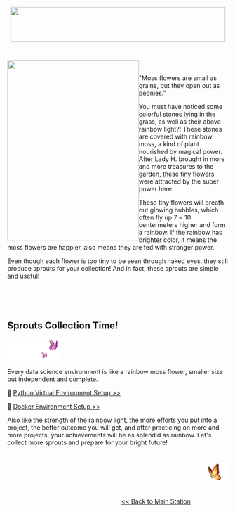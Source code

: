 <p align="center">
<img src="https://github.com/lady-h-world/My_Garden/blob/main/images/Rainbow_Moss_images/rainbow_moss_title.png" width="490" height="80" />
</p>

#

<p>
<img align="left" src="https://github.com/lady-h-world/My_Garden/blob/main/images/Rainbow_Moss_images/rainbow_moss.png" width="300" height="410" />
<p>&nbsp;</p>

"Moss flowers are small as grains, but they open out as peonies."

You must have noticed some colorful stones lying in the grass, as well as their above rainbow light?! These stones are covered with rainbow moss, a kind of plant nourished by magical power. After Lady H. brought in more and more treasures to the garden, these tiny flowers were attracted by the super power here.

These tiny flowers will breath out glowing bubbles, which often fly up 7 ~ 10 centermeters higher and form a rainbow. If the rainbow has brighter color, it means the moss flowers are happier, also means they are fed with stronger power. 

Even though each flower is too tiny to be seen through naked eyes, they still produce sprouts for your collection! And in fact, these sprouts are simple and useful!

</p>
<p>&nbsp;</p>
<p>&nbsp;</p>


## Sprouts Collection Time!

<p align="left">
<img src="https://github.com/lady-h-world/My_Garden/blob/main/images/follow_us.png" width="120" height="50" />
</p>

Every data science environment is like a rainbow moss flower, smaller size but independent and complete. 

🌱 [Python Virtual Environment Setup >>][2]

🌱 [Docker Environment Setup >>][3]

Also like the strength of the rainbow light, the more efforts you put into a project, the better outcome you will get, and after practicing on more and more projects, your achievements will be as splendid as rainbow. Let's collect more sprouts and prepare for your bright future!

#
<p align="right">
<img src="https://github.com/lady-h-world/My_Garden/blob/main/images/going_back.png" width="60" height="44" />
</p>

&nbsp;&nbsp;&nbsp;&nbsp;&nbsp;&nbsp;&nbsp;&nbsp;&nbsp;&nbsp;&nbsp;&nbsp;&nbsp;&nbsp;&nbsp;&nbsp;&nbsp;&nbsp;&nbsp;&nbsp;&nbsp;&nbsp;&nbsp;&nbsp;&nbsp;&nbsp;&nbsp;&nbsp;&nbsp;&nbsp;&nbsp;&nbsp;&nbsp;&nbsp;&nbsp;&nbsp;&nbsp;&nbsp;&nbsp;&nbsp;&nbsp;&nbsp;&nbsp;&nbsp;&nbsp;&nbsp;&nbsp;&nbsp;&nbsp;&nbsp;&nbsp;&nbsp;&nbsp;&nbsp;&nbsp;&nbsp;&nbsp;&nbsp;&nbsp;&nbsp;&nbsp;&nbsp;&nbsp;&nbsp;&nbsp;&nbsp;&nbsp;&nbsp;&nbsp;&nbsp;&nbsp;&nbsp;&nbsp;&nbsp;&nbsp;&nbsp;&nbsp;&nbsp;&nbsp;&nbsp;&nbsp;&nbsp;&nbsp;&nbsp;&nbsp;&nbsp;&nbsp;&nbsp;&nbsp;&nbsp;&nbsp;&nbsp;&nbsp;&nbsp;&nbsp;&nbsp;&nbsp;&nbsp;&nbsp;&nbsp;&nbsp;&nbsp;&nbsp;&nbsp;&nbsp;&nbsp;&nbsp;&nbsp;&nbsp;&nbsp;&nbsp;&nbsp;&nbsp;&nbsp;&nbsp;&nbsp;&nbsp;&nbsp;&nbsp;&nbsp;&nbsp;&nbsp;&nbsp;&nbsp;&nbsp;&nbsp;&nbsp;&nbsp;&nbsp;&nbsp;&nbsp;&nbsp;&nbsp;&nbsp;&nbsp;&nbsp;&nbsp;&nbsp;&nbsp;&nbsp;&nbsp;&nbsp;&nbsp;&nbsp;&nbsp;&nbsp;&nbsp;&nbsp;&nbsp;&nbsp;&nbsp;&nbsp;&nbsp;&nbsp;&nbsp;&nbsp;&nbsp;&nbsp;&nbsp;&nbsp;&nbsp;&nbsp;&nbsp;&nbsp;&nbsp;&nbsp;&nbsp;&nbsp;&nbsp;&nbsp;&nbsp;&nbsp;&nbsp;&nbsp;&nbsp;&nbsp;&nbsp;&nbsp;&nbsp;&nbsp;&nbsp;&nbsp;&nbsp;&nbsp;&nbsp;&nbsp;&nbsp;&nbsp;&nbsp;&nbsp;&nbsp;&nbsp;&nbsp;&nbsp;[<< Back to Main Station][1]


[1]:https://github.com/lady-h-world/My_Garden/blob/main/reading_pages/tour_guide.md#main-station-
[2]:https://github.com/lady-h-world/My_Garden/blob/main/reading_pages/Rainbow_Moss/virtual_env/virtual_env1.md
[3]:https://github.com/lady-h-world/My_Garden/blob/main/reading_pages/Rainbow_Moss/docker/docker1.md
